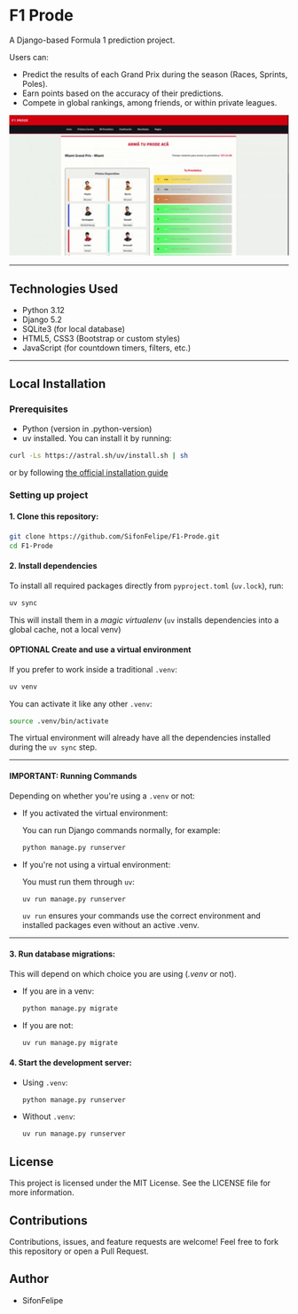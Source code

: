 # F1 Prode

A Django-based Formula 1 prediction project.

Users can:
- Predict the results of each Grand Prix during the season (Races, Sprints, Poles).
- Earn points based on the accuracy of their predictions.
- Compete in global rankings, among friends, or within private leagues.

<img src="videos/create-predictions.gif" width="800" alt="Create predictions demo" />

---

## Technologies Used

- Python 3.12
- Django 5.2
- SQLite3 (for local database)
- HTML5, CSS3 (Bootstrap or custom styles)
- JavaScript (for countdown timers, filters, etc.)

---

## Local Installation

### Prerequisites
* Python (version in .python-version)
* uv installed. You can install it by running:
```bash
curl -Ls https://astral.sh/uv/install.sh | sh
```
or by following [the official installation guide](https://docs.astral.sh/uv/#installation)

### Setting up project

#### 1. **Clone this repository**:

```bash
git clone https://github.com/SifonFelipe/F1-Prode.git
cd F1-Prode
```

#### 2. **Install dependencies**

To install all required packages directly from `pyproject.toml` (`uv.lock`), run:
```bash
uv sync
```

This will install them in a *magic virtualenv* (`uv` installs dependencies into a global cache, not a local venv)

#### **OPTIONAL** Create and use a virtual environment
If you prefer to work inside a traditional `.venv`:

```bash
uv venv
```

You can activate it like any other `.venv`:

```bash
source .venv/bin/activate
```

The virtual environment will already have all the dependencies installed during the `uv sync` step.

---
#### IMPORTANT: Running Commands

Depending on whether you're using a `.venv` or not:
* If you activated the virtual environment:

  You can run Django commands normally, for example:
  ```bash
  python manage.py runserver
  ```
* If you're not using a virtual environment:

  You must run them through `uv`:
  ```bash
  uv run manage.py runserver
  ```
  `uv run` ensures your commands use the correct environment and installed packages even without an active .venv.

---

#### 3. **Run database migrations**:

This will depend on which choice you are using (*.venv* or not).

  * If you are in a venv:
    ```bash
    python manage.py migrate
    ```
  
  * If you are not:
    ```bash
    uv run manage.py migrate
    ``` 


#### 4. **Start the development server**:

* Using `.venv`:
  
  ```bash
  python manage.py runserver
  ```

* Without `.venv`:
  ```bash
  uv run manage.py runserver
  ```


## License


This project is licensed under the MIT License.
See the LICENSE file for more information.


## Contributions

Contributions, issues, and feature requests are welcome!
Feel free to fork this repository or open a Pull Request.

## Author

* SifonFelipe


